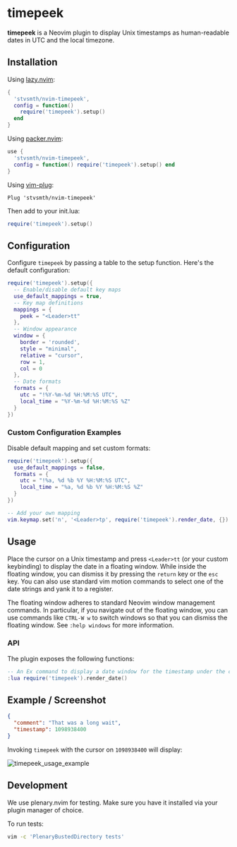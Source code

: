 # timepeek

**timepeek** is a Neovim plugin to display Unix timestamps as human-readable dates in UTC and the
local timezone.

## Installation

Using [lazy.nvim](https://github.com/folke/lazy.nvim):

```lua
{
  'stvsmth/nvim-timepeek',
  config = function()
    require('timepeek').setup()
  end
}
```

Using [packer.nvim](https://github.com/wbthomason/packer.nvim):

```lua
use {
  'stvsmth/nvim-timepeek',
  config = function() require('timepeek').setup() end
}
```

Using [vim-plug](https://github.com/junegunn/vim-plug):

```vim.
Plug 'stvsmth/nvim-timepeek'
```

Then add to your init.lua:

```lua
require('timepeek').setup()
```

## Configuration

Configure `timepeek` by passing a table to the setup function. Here's the default configuration:

```lua
require('timepeek').setup({
  -- Enable/disable default key maps
  use_default_mappings = true,
  -- Key map definitions
  mappings = {
    peek = "<Leader>tt"
  },
  -- Window appearance
  window = {
    border = 'rounded',
    style = "minimal",
    relative = "cursor",
    row = 1,
    col = 0
  },
  -- Date formats
  formats = {
    utc = "!%Y-%m-%d %H:%M:%S UTC",
    local_time = "%Y-%m-%d %H:%M:%S %Z"
  }
})
```

### Custom Configuration Examples

Disable default mapping and set custom formats:

```lua
require('timepeek').setup({
  use_default_mappings = false,
  formats = {
    utc = "!%a, %d %b %Y %H:%M:%S UTC",
    local_time = "%a, %d %b %Y %H:%M:%S %Z"
  }
})

-- Add your own mapping
vim.keymap.set('n', '<Leader>tp', require('timepeek').render_date, {})
```

## Usage

Place the cursor on a Unix timestamp and press `<Leader>tt` (or your custom keybinding) to display
the date in a floating window. While inside the floating window, you can dismiss it by pressing the
`return` key or the `esc` key. You can also use standard vim motion commands to select one of the
date strings and yank it to a register.

The floating window adheres to standard Neovim window management commands. In particular, if you
navigate out of the floating window, you can use commands like `CTRL-W w` to switch windows so that
you can dismiss the floating window. See `:help windows` for more information.

### API

The plugin exposes the following functions:

```lua
-- An Ex command to display a date window for the timestamp under the cursor
:lua require('timepeek').render_date()
```

## Example / Screenshot

```json
{
  "comment": "That was a long wait",
  "timestamp": 1098938400
}
```

Invoking `timepeek` with the cursor on `1098938400` will display:

![timepeek_usage_example](https://github.com/user-attachments/assets/f45a4f3a-3ccd-4118-b632-a9d248259953)

## Development

We use plenary.nvim for testing. Make sure you have it installed via your plugin manager of choice.

To run tests:

```bash
vim -c 'PlenaryBustedDirectory tests'
```
